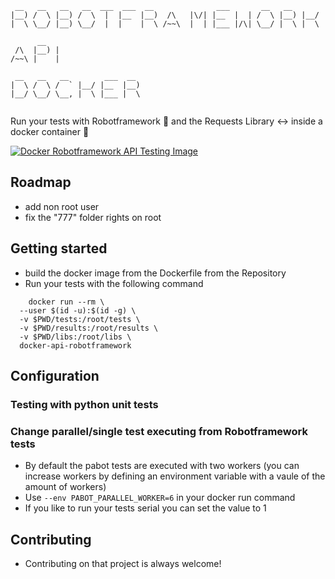 ```
 __   __   __   __  ___  ___  __              ___       __   __       
|__) /  \ |__) /  \  |  |__  |__)  /\   |\/| |__  |  | /  \ |__) |__/ 
|  \ \__/ |__) \__/  |  |    |  \ /~~\  |  | |___ |/\| \__/ |  \ |  \ 
                                                                     
      __                                                              
 /\  |__) |                                                           
/~~\ |    |                                                           
                                                                      
 __   __   __        ___  __                                          
|  \ /  \ /  ` |__/ |__  |__)                                         
|__/ \__/ \__, |  \ |___ |  \                                         
                                                                    
```
Run your tests with Robotframework :space_invader: and the Requests Library :left_right_arrow: inside a docker container :whale: 

[![Docker Robotframework API Testing Image](https://github.com/christestet/robotframework-api-docker/actions/workflows/docker.yml/badge.svg)](https://github.com/christestet/robotframework-api-docker/actions/workflows/docker.yml)

## Roadmap ##
- add non root user
- fix the "777" folder rights on root


## Getting started ##
- build the docker image from the Dockerfile from the Repository
- Run your tests with the following command

```docker
    docker run --rm \
  --user $(id -u):$(id -g) \
  -v $PWD/tests:/root/tests \
  -v $PWD/results:/root/results \
  -v $PWD/libs:/root/libs \
  docker-api-robotframework
```
## Configuration ##

### Testing with python unit tests ### 

### Change parallel/single test executing from Robotframework tests ###

- By default the pabot tests are executed with two workers (you can increase workers by defining an environment variable with a vaule of the amount of workers)
- Use `--env PABOT_PARALLEL_WORKER=6` in your docker run command
- If you like to run your tests serial you can set the value to 1

## Contributing ##
- Contributing on that project is always welcome!
